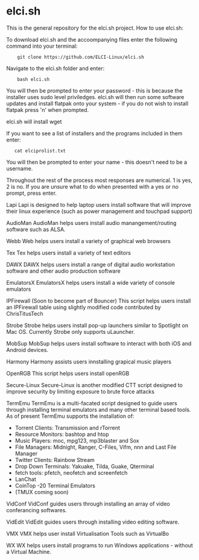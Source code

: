 # elci.sh
This is the general repository for the elci.sh project.
How to use elci.sh:

To download elci.sh and the accoompanying files enter the following command into your terminal:

        git clone https://github.com/ELCI-Linux/elci.sh
        
Navigate to the elci.sh folder and enter:

        bash elci.sh
        
You will then be prompted to enter your password - this is because the installer uses sudo level priviledges.
elci.sh will then run some software updates and install flatpak onto your system - if you do not wish to install flatpak press 'n' when prompted.

elci.sh will install wget

If you want to see a list of installers and the programs included in them enter:

       cat elciprolist.txt
       


You will then be prompted to enter your name - this doesn't need to be a username.

Throughout the rest of the process most responses are numerical. 1 is yes, 2 is no.
If you are unsure what to do when presented with a yes or no prompt, press enter.

Lapi
Lapi is designed to help laptop users install software that will improve their linux experience (such as power management and touchpad support)


AudioMan
AudioMan helps users install audio manangement/routing software such as ALSA.

Webb
Web helps users install a variety of graphical web browsers

Tex
Tex helps users install a variety of text editors

DAWX
DAWX helps users install a range of digital audio workstation software and other audio production software

EmulatorsX
EmulatorsX helps users install a wide variety of console emulators

IPFirewall (Soon to become part of Bouncer)
This script helps users install an IPFirewall table using slightly modified code contributed by ChrisTitusTech

Strobe
Strobe helps users install pop-up launchers similar to Spotlight on Mac OS. Currently Strobe only supports uLauncher.

MobSup
MobSup helps users install software to interact with both iOS and Android devices.

Harmony
Harmony assists users innstalling grapical music players

OpenRGB
This script helps users install openRGB

Secure-Linux
Secure-Linux is another modified CTT script designed to improve security by limiting exposure to brute force attacks

TermEmu
TermEmu is a multi-facated script designed to guide users through installing terminal emulators and many other terminal based tools.
As of present TermEmu supports the installation of:
- Torrent Clients: Transmission and rTorrent
- Resource Monitors: bashtop and htop
- Music Players: moc, mpg123, mp3blaster and Sox
- File Managers: Midnight, Ranger, C-Files, Vifm, nnn and Last File Manager
- Twitter Clients: Rainbow Stream
- Drop Down Terminals: Yakuake, Tilda, Guake, Qterminal
- fetch tools: pfetch, neofetch and screenfetch
- LanChat
- CoinTop 
-20 Terminal Emulators
- (TMUX coming soon)

VidConf
VidConf guides users through installing an array of video conferancing softwares.

VidEdit
VidEdit guides users through installing video editing software.

VMX
VMX helps user install Virtualisation Tools such as VirtualBo

WX
WX helps users install programs to run Windows applications - without a Virtual Machine.



